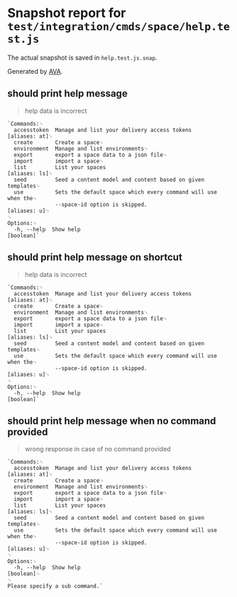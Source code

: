 # Snapshot report for `test/integration/cmds/space/help.test.js`

The actual snapshot is saved in `help.test.js.snap`.

Generated by [AVA](https://ava.li).

## should print help message

> help data is incorrect

    `Commands:␊
      accesstoken  Manage and list your delivery access tokens         [aliases: at]␊
      create       Create a space␊
      environment  Manage and list environments␊
      export       export a space data to a json file␊
      import       import a space␊
      list         List your spaces                                    [aliases: ls]␊
      seed         Seed a content model and content based on given templates␊
      use          Sets the default space which every command will use when the␊
                   --space-id option is skipped.                        [aliases: u]␊
    ␊
    Options:␊
      -h, --help  Show help                                                [boolean]`

## should print help message on shortcut

> help data is incorrect

    `Commands:␊
      accesstoken  Manage and list your delivery access tokens         [aliases: at]␊
      create       Create a space␊
      environment  Manage and list environments␊
      export       export a space data to a json file␊
      import       import a space␊
      list         List your spaces                                    [aliases: ls]␊
      seed         Seed a content model and content based on given templates␊
      use          Sets the default space which every command will use when the␊
                   --space-id option is skipped.                        [aliases: u]␊
    ␊
    Options:␊
      -h, --help  Show help                                                [boolean]`

## should print help message when no command provided

> wrong response in case of no command provided

    `Commands:␊
      accesstoken  Manage and list your delivery access tokens         [aliases: at]␊
      create       Create a space␊
      environment  Manage and list environments␊
      export       export a space data to a json file␊
      import       import a space␊
      list         List your spaces                                    [aliases: ls]␊
      seed         Seed a content model and content based on given templates␊
      use          Sets the default space which every command will use when the␊
                   --space-id option is skipped.                        [aliases: u]␊
    ␊
    Options:␊
      -h, --help  Show help                                                [boolean]␊
    ␊
    Please specify a sub command.`

